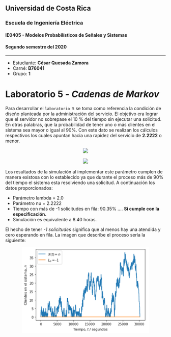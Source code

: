 ## Universidad de Costa Rica
### Escuela de Ingeniería Eléctrica
#### IE0405 - Modelos Probabilísticos de Señales y Sistemas

#### Segundo semestre del 2020

---

* Estudiante: **César Quesada Zamora**
* Carné: **B76041**
* Grupo: **1**


# Laboratorio  5 - *Cadenas de Markov* 

Para desarrollar el `laboratorio 5` se toma como referencia la condición de diseño planteada por la administración del servicio. El objetivo era lograr que el servidor no sobrepase el 10 % del tiempo sin ejecutar una solicitud. En otras palabras, que la probabilidad de tener uno o más clientes en el sistema sea mayor o igual al 90%. Con este dato se realizan los cálculos respectivos los cuales apuntan hacia una rapidez del servicio de **2.2222** o menor. 

<p align="center">
<img src="https://render.githubusercontent.com/render/math?math=P( \text{1 o más clientes en el sistema} ) = \rho =  = \left( \frac{\lambda}{\nu} \right) \geq 0.9">

<p align="center">
<img src="https://render.githubusercontent.com/render/math?math=\nu \geq \frac{\lambda}{0.01} = \frac{2}{0.9} = 2.22 \quad \Rightarrow \quad \nu \leq 2.22">

Los resultados de la simulación al implementar este parámetro cumplen de manera existosa con lo establecido ya que durante el proceso más de 90% del tiempo el sistema esta resolviendo una solicitud. A continuación los datos proporcionados: 

- Parámetro lambda = 2.0
- Parámetro nu = 2.2222
- Tiempo con más de -1 solicitudes en fila:   90.35%
.... **Sí cumple con la especificación.**
- Simulación es equivalente a 8.40 horas.

El hecho de tener *-1 solicitudes* significa que al menos hay una atendida y cero esperando en fila. La imagen que describe el proceso sería la siguiente:
<p align="center">
 <img align='center' src='https://github.com/CesarQuesada/Tema5/blob/main/Simulacion.png' width= 400> 



